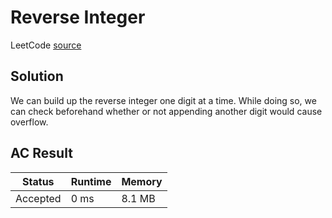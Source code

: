 # Reverse Integer

LeetCode [source](https://leetcode.com/problems/reverse-integer/)

## Solution

We can build up the reverse integer one digit at a time. While doing so, we can check beforehand whether or not appending another digit would cause overflow.

## AC Result

| Status | Runtime | Memory |
|--------|---------|--------|
| Accepted | 0 ms | 8.1 MB |
